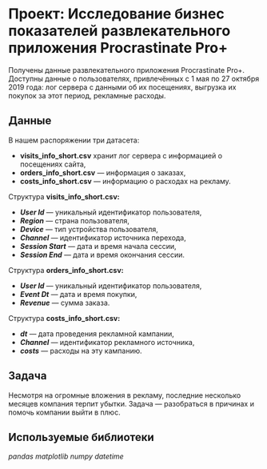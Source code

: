 # Проект: Исследование бизнес показателей развлекательного приложения Procrastinate Pro+

Получены данные развлекательного приложения Procrastinate Pro+. Доступны данные о пользователях, привлечённых с 1 мая по 27 октября 2019 года: лог сервера с данными об их посещениях, выгрузка их покупок за этот период, рекламные расходы.

## Данные

В нашем распоряжении три датасета:  

 - **visits_info_short.csv** хранит лог сервера с информацией о посещениях сайта,
- **orders_info_short.csv** — информация о заказах,
- **costs_info_short.csv** — информацию о расходах на рекламу.

Структура **visits_info_short.csv:**

- ***User Id*** — уникальный идентификатор пользователя,
- ***Region*** — страна пользователя,
- ***Device*** — тип устройства пользователя,
- ***Channel*** — идентификатор источника перехода,
- ***Session Start*** — дата и время начала сессии,
- ***Session End*** — дата и время окончания сессии.

Структура **orders_info_short.csv:**

- ***User Id*** — уникальный идентификатор пользователя,
- ***Event Dt*** — дата и время покупки,
- ***Revenue*** — сумма заказа.

Структура **costs_info_short.csv:**

- ***dt*** — дата проведения рекламной кампании,
- ***Channel*** — идентификатор рекламного источника,
- ***costs*** — расходы на эту кампанию.

## Задача

Несмотря на огромные вложения в рекламу, последние несколько месяцев компания терпит убытки. Задача — разобраться в причинах и помочь компании выйти в плюс.

## Используемые библиотеки
*pandas*
*matplotlib*
*numpy*
*datetime*